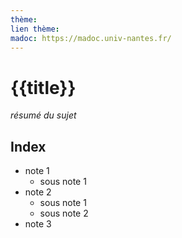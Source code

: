 ```yaml
---
thème: 
lien thème: 
madoc: https://madoc.univ-nantes.fr/
---
```


# {{title}}
*résumé du sujet*
## Index
- note 1
	- sous note 1
- note 2
	- sous note 1
	- sous note 2
- note 3